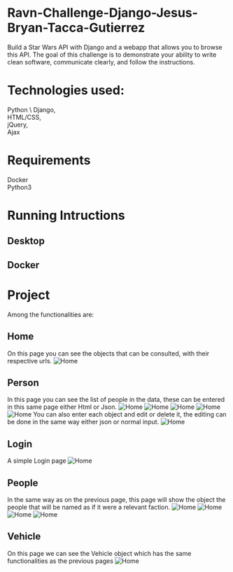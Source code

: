 # Ravn-Challenge-Django-Jesus-Bryan-Tacca-Gutierrez
Build a Star Wars API with Django and a webapp that allows you to browse this API. The goal of this challenge is to demonstrate your ability to write clean software, communicate clearly, and follow the instructions.

# Technologies used:
Python \ 
Django, \
HTML/CSS, \
jQuery, \
Ajax

# Requirements
Docker \
Python3 

# Running Intructions
## Desktop

## Docker

# Project
Among the functionalities are:
## Home
On this page you can see the objects that can be consulted, with their respective urls.
![Home](https://github.com/JTACCAG/Ravn-Challenge-Django--Jesus-Bryan-Tacca-Gutierrez/blob/main/img/01.PNG)
## Person
In this page you can see the list of people in the data, these can be entered in this same page either Html or Json.
![Home](https://github.com/JTACCAG/Ravn-Challenge-Django--Jesus-Bryan-Tacca-Gutierrez/blob/main/img/03.PNG)
![Home](https://github.com/JTACCAG/Ravn-Challenge-Django--Jesus-Bryan-Tacca-Gutierrez/blob/main/img/04.PNG)
![Home](https://github.com/JTACCAG/Ravn-Challenge-Django--Jesus-Bryan-Tacca-Gutierrez/blob/main/img/05.PNG)
![Home](https://github.com/JTACCAG/Ravn-Challenge-Django--Jesus-Bryan-Tacca-Gutierrez/blob/main/img/06.PNG)
![Home](https://github.com/JTACCAG/Ravn-Challenge-Django--Jesus-Bryan-Tacca-Gutierrez/blob/main/img/11.PNG)
You can also enter each object and edit or delete it, the editing can be done in the same way either json or normal input.
![Home](https://github.com/JTACCAG/Ravn-Challenge-Django--Jesus-Bryan-Tacca-Gutierrez/blob/main/img/12.PNG)

## Login
A simple Login page
![Home](https://github.com/JTACCAG/Ravn-Challenge-Django--Jesus-Bryan-Tacca-Gutierrez/blob/main/img/02.PNG)
## People
In the same way as on the previous page, this page will show the object the people that will be named as if it were a relevant faction.
![Home](https://github.com/JTACCAG/Ravn-Challenge-Django--Jesus-Bryan-Tacca-Gutierrez/blob/main/img/07.PNG)
![Home](https://github.com/JTACCAG/Ravn-Challenge-Django--Jesus-Bryan-Tacca-Gutierrez/blob/main/img/08.PNG)
![Home](https://github.com/JTACCAG/Ravn-Challenge-Django--Jesus-Bryan-Tacca-Gutierrez/blob/main/img/09.PNG)
![Home](https://github.com/JTACCAG/Ravn-Challenge-Django--Jesus-Bryan-Tacca-Gutierrez/blob/main/img/10.PNG)
## Vehicle
On this page we can see the Vehicle object which has the same functionalities as the previous pages
![Home](https://github.com/JTACCAG/Ravn-Challenge-Django--Jesus-Bryan-Tacca-Gutierrez/blob/main/img/13.PNG)
